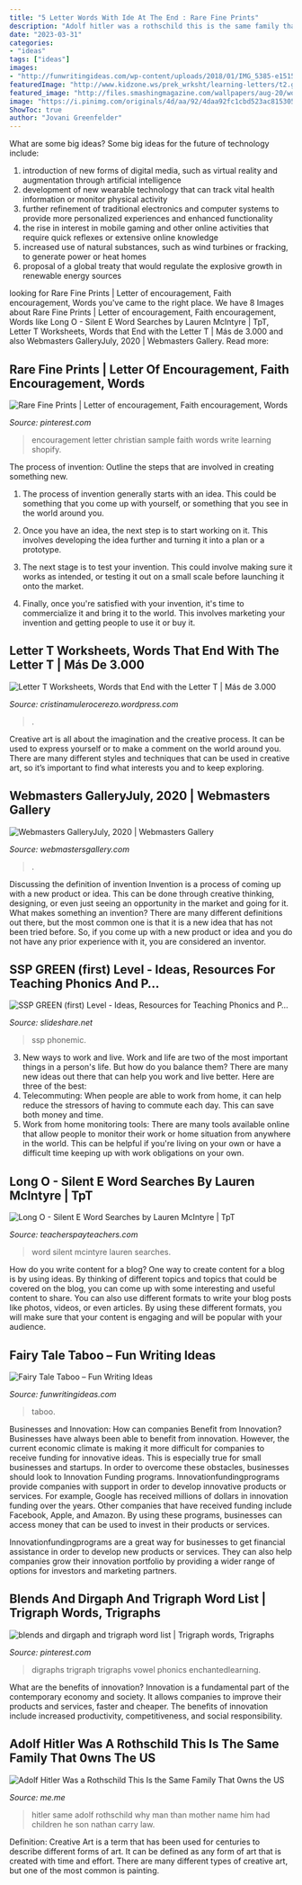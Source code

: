 ```yaml
---
title: "5 Letter Words With Ide At The End : Rare Fine Prints"
description: "Adolf hitler was a rothschild this is the same family that 0wns the us"
date: "2023-03-31"
categories:
- "ideas"
tags: ["ideas"]
images:
- "http://funwritingideas.com/wp-content/uploads/2018/01/IMG_5385-e1515871440381.jpg"
featuredImage: "http://www.kidzone.ws/prek_wrksht/learning-letters/t2.gif"
featured_image: "http://files.smashingmagazine.com/wallpapers/aug-20/womens-equality-day/nocal/aug-20-womens-equality-day-nocal-1366x768.jpg"
image: "https://i.pinimg.com/originals/4d/aa/92/4daa92fc1cbd523ac8153050c5179934.jpg"
ShowToc: true
author: "Jovani Greenfelder"
---
```



What are some big ideas?
Some big ideas for the future of technology include: 
1) introduction of new forms of digital media, such as virtual reality and augmentation through artificial intelligence 
2) development of new wearable technology that can track vital health information or monitor physical activity 
3) further refinement of traditional electronics and computer systems to provide more personalized experiences and enhanced functionality 
4) the rise in interest in mobile gaming and other online activities that require quick reflexes or extensive online knowledge 
5) increased use of natural substances, such as wind turbines or fracking, to generate power or heat homes 
6) proposal of a global treaty that would regulate the explosive growth in renewable energy sources

	

		
looking for Rare Fine Prints | Letter of encouragement, Faith encouragement, Words you've came to the right place. We have 8 Images about Rare Fine Prints | Letter of encouragement, Faith encouragement, Words like Long O - Silent E Word Searches by Lauren McIntyre | TpT, Letter T Worksheets, Words that End with the Letter T | Más de 3.000 and also Webmasters GalleryJuly, 2020 | Webmasters Gallery. Read more:
		
    
## Rare Fine Prints | Letter Of Encouragement, Faith Encouragement, Words

<img loading=lazy src="https://i.pinimg.com/originals/4d/aa/92/4daa92fc1cbd523ac8153050c5179934.jpg" onerror="this.onerror=null;this.src='https://tse4.mm.bing.net/th?id=OIP.6P7hQQACmq3y7T4B_qO40QHaLH&amp;pid=15.1';" alt="Rare Fine Prints | Letter of encouragement, Faith encouragement, Words">

_Source: pinterest.com_

>encouragement letter christian sample faith words write learning shopify. 

	

The process of invention: Outline the steps that are involved in creating something new.
1. The process of invention generally starts with an idea. This could be something that you come up with yourself, or something that you see in the world around you.
2. Once you have an idea, the next step is to start working on it. This involves developing the idea further and turning it into a plan or a prototype.

3. The next stage is to test your invention. This could involve making sure it works as intended, or testing it out on a small scale before launching it onto the market.

4. Finally, once you're satisfied with your invention, it's time to commercialize it and bring it to the world. This involves marketing your invention and getting people to use it or buy it.

    
## Letter T Worksheets, Words That End With The Letter T | Más De 3.000

<img loading=lazy src="http://www.kidzone.ws/prek_wrksht/learning-letters/t2.gif" onerror="this.onerror=null;this.src='https://tse4.mm.bing.net/th?id=OIP.x_gUVBZdcPQragBRVvjefwHaJ3&amp;pid=15.1';" alt="Letter T Worksheets, Words that End with the Letter T | Más de 3.000">

_Source: cristinamulerocerezo.wordpress.com_

>. 

	

Creative art is all about the imagination and the creative process. It can be used to express yourself or to make a comment on the world around you. There are many different styles and techniques that can be used in creative art, so it’s important to find what interests you and to keep exploring.

    
## Webmasters GalleryJuly, 2020 | Webmasters Gallery

<img loading=lazy src="http://files.smashingmagazine.com/wallpapers/aug-20/womens-equality-day/nocal/aug-20-womens-equality-day-nocal-1366x768.jpg" onerror="this.onerror=null;this.src='https://tse4.mm.bing.net/th?id=OIP.YqbiicKtKflbhshx0UekcQHaEK&amp;pid=15.1';" alt="Webmasters GalleryJuly, 2020 | Webmasters Gallery">

_Source: webmastersgallery.com_

>. 

	

Discussing the definition of invention
Invention is a process of coming up with a new product or idea. This can be done through creative thinking, designing, or even just seeing an opportunity in the market and going for it. What makes something an invention? There are many different definitions out there, but the most common one is that it is a new idea that has not been tried before. So, if you come up with a new product or idea and you do not have any prior experience with it, you are considered an inventor.

    
## SSP GREEN (first) Level - Ideas, Resources For Teaching Phonics And P…

<img loading=lazy src="https://image.slidesharecdn.com/sspgreenlevelfocusandresourceideas-130418063312-phpapp01/95/ssp-green-first-level-ideas-resources-for-teaching-phonics-and-phonemic-awareness-26-638.jpg?cb=1366266973" onerror="this.onerror=null;this.src='https://tse3.mm.bing.net/th?id=OIP.GOI-vFbd1MG7XEcIQQIT9wHaFj&amp;pid=15.1';" alt="SSP GREEN (first) Level - Ideas, Resources for Teaching Phonics and P…">

_Source: slideshare.net_

>ssp phonemic. 

	

3. New ways to work and live.
Work and life are two of the most important things in a person's life. But how do you balance them? There are many new ideas out there that can help you work and live better. Here are three of the best: 
1. Telecommuting: When people are able to work from home, it can help reduce the stressors of having to commute each day. This can save both money and time. 
2. Work from home monitoring tools: There are many tools available online that allow people to monitor their work or home situation from anywhere in the world. This can be helpful if you're living on your own or have a difficult time keeping up with work obligations on your own. 

    
## Long O - Silent E Word Searches By Lauren McIntyre | TpT

<img loading=lazy src="https://ecdn.teacherspayteachers.com/thumbitem/Long-O-Silent-E-Word-Search-2993152-1529016999/original-2993152-2.jpg" onerror="this.onerror=null;this.src='https://tse1.mm.bing.net/th?id=OIP.P97tKovmxK4agHDHgIyWqQAAAA&amp;pid=15.1';" alt="Long O - Silent E Word Searches by Lauren McIntyre | TpT">

_Source: teacherspayteachers.com_

>word silent mcintyre lauren searches. 

	

How do you write content for a blog?
One way to create content for a blog is by using ideas. By thinking of different topics and topics that could be covered on the blog, you can come up with some interesting and useful content to share. You can also use different formats to write your blog posts like photos, videos, or even articles. By using these different formats, you will make sure that your content is engaging and will be popular with your audience.

    
## Fairy Tale Taboo – Fun Writing Ideas

<img loading=lazy src="http://funwritingideas.com/wp-content/uploads/2018/01/IMG_5385-e1515871440381.jpg" onerror="this.onerror=null;this.src='https://tse4.mm.bing.net/th?id=OIP.CZr359zAjvKTONrWtKggVgHaF7&amp;pid=15.1';" alt="Fairy Tale Taboo – Fun Writing Ideas">

_Source: funwritingideas.com_

>taboo. 

	

Businesses and Innovation: How can companies Benefit from Innovation?
Businesses have always been able to benefit from innovation. However, the current economic climate is making it more difficult for companies to receive funding for innovative ideas. This is especially true for small businesses and startups. In order to overcome these obstacles, businesses should look to Innovation Funding programs.
Innovationfundingprograms provide companies with support in order to develop innovative products or services. For example, Google has received millions of dollars in innovation funding over the years. Other companies that have received funding include Facebook, Apple, and Amazon. By using these programs, businesses can access money that can be used to invest in their products or services.

Innovationfundingprograms are a great way for businesses to get financial assistance in order to develop new products or services. They can also help companies grow their innovation portfolio by providing a wider range of options for investors and marketing partners.

    
## Blends And Dirgaph And Trigraph Word List | Trigraph Words, Trigraphs

<img loading=lazy src="https://i.pinimg.com/736x/64/11/b6/6411b6dfb7e518fbadd937de63871f42--primary-school-word-work.jpg" onerror="this.onerror=null;this.src='https://tse2.mm.bing.net/th?id=OIP.i0BRQEIyScUuFsOmfdeTfwHaEo&amp;pid=15.1';" alt="blends and dirgaph and trigraph word list | Trigraph words, Trigraphs">

_Source: pinterest.com_

>digraphs trigraph trigraphs vowel phonics enchantedlearning. 

	

What are the benefits of innovation?
Innovation is a fundamental part of the contemporary economy and society. It allows companies to improve their products and services, faster and cheaper. The benefits of innovation include increased productivity, competitiveness, and social responsibility.

    
## Adolf Hitler Was A Rothschild This Is The Same Family That 0wns The US

<img loading=lazy src="https://pics.me.me/thumb_adolf-hitler-was-a-rothschild-this-is-the-same-family-7752664.png" onerror="this.onerror=null;this.src='https://tse3.mm.bing.net/th?id=OIP.0lB5UZMHfrdwgiYl2IPG9AAAAA&amp;pid=15.1';" alt="Adolf Hitler Was a Rothschild This Is the Same Family That 0wns the US">

_Source: me.me_

>hitler same adolf rothschild why man than mother name him had children he son nathan carry law. 

	

Definition:
Creative Art is a term that has been used for centuries to describe different forms of art. It can be defined as any form of art that is created with time and effort. There are many different types of creative art, but one of the most common is painting.


